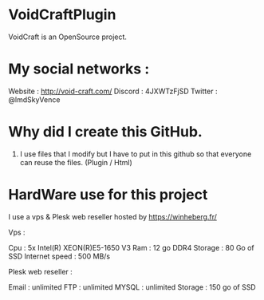 # VoidCraftPlugin
VoidCraft is an OpenSource project.

# My social networks :
Website : http://void-craft.com/
Discord : 4JXWTzFjSD
Twitter : @lmdSkyVence

# Why did I create this GitHub.

1. I use files that I modify but I have to put in this github so that everyone can reuse the files. (Plugin / Html)

# HardWare use for this project

I use a vps & Plesk web reseller hosted by https://winheberg.fr/

Vps :

Cpu : 5x Intel(R) XEON(R)E5-1650 V3
Ram : 12 go DDR4
Storage : 80 Go of SSD
Internet speed : 500 MB/s

Plesk web reseller : 

Email : unlimited
FTP : unlimited
MYSQL : unlimited
Storage : 150 go of SSD




